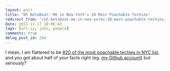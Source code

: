 ```yaml
---
layout: post
title: "Oh BetaBeat: Me in New York’s 20 Most Poachable Techies"
redirect_from: "/oh-betabeat-me-in-new-yorks-20-most-poachable-techies/"
date: 2011-11-17 20:06:42
tags: [art.sy, jobs, people]
comments: true
dblog_post_id: 294
---
```

I mean, I am flattered to be [#20 of the most poachable techies in NYC list](http://www.betabeat.com/2011/11/17/new-york-techs-20-most-poachable-players/#slide20), and you got about half of your facts right (eg. [my Github account](http://github.com/dblock)) but seriously?
